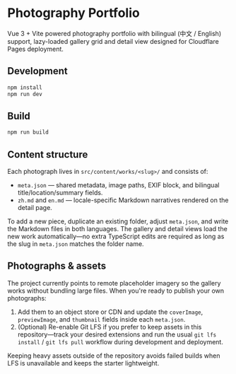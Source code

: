 # Photography Portfolio

Vue 3 + Vite powered photography portfolio with bilingual (中文 / English) support, lazy-loaded gallery grid and detail view designed for Cloudflare Pages deployment.

## Development

```bash
npm install
npm run dev
```

## Build

```bash
npm run build
```

## Content structure

Each photograph lives in `src/content/works/<slug>/` and consists of:

- `meta.json` — shared metadata, image paths, EXIF block, and bilingual title/location/summary fields.
- `zh.md` and `en.md` — locale-specific Markdown narratives rendered on the detail page.

To add a new piece, duplicate an existing folder, adjust `meta.json`, and write the Markdown files in both languages. The gallery and detail views load the new work automatically—no extra TypeScript edits are required as long as the slug in `meta.json` matches the folder name.

## Photographs & assets

The project currently points to remote placeholder imagery so the gallery works without bundling large files. When you're ready to publish your own photographs:

1. Add them to an object store or CDN and update the `coverImage`, `previewImage`, and `thumbnail` fields inside each `meta.json`.
2. (Optional) Re-enable Git LFS if you prefer to keep assets in this repository—track your desired extensions and run the usual `git lfs install` / `git lfs pull` workflow during development and deployment.

Keeping heavy assets outside of the repository avoids failed builds when LFS is unavailable and keeps the starter lightweight.
